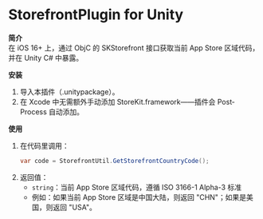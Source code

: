 # StorefrontPlugin for Unity

**简介**  
在 iOS 16+ 上，通过 ObjC 的 SKStorefront 接口获取当前 App Store 区域代码，并在 Unity C# 中暴露。

**安装**
1. 导入本插件（.unitypackage）。
2. 在 Xcode 中无需额外手动添加 StoreKit.framework——插件会 Post‐Process 自动添加。

**使用**
1. 在代码里调用：
   ```csharp
   var code = StorefrontUtil.GetStorefrontCountryCode();
2. 返回值：
   - `string`：当前 App Store 区域代码，遵循 ISO 3166-1 Alpha-3 标准
   - 例如：如果当前 App Store 区域是中国大陆，则返回 "CHN"；如果是美国，则返回 "USA"。